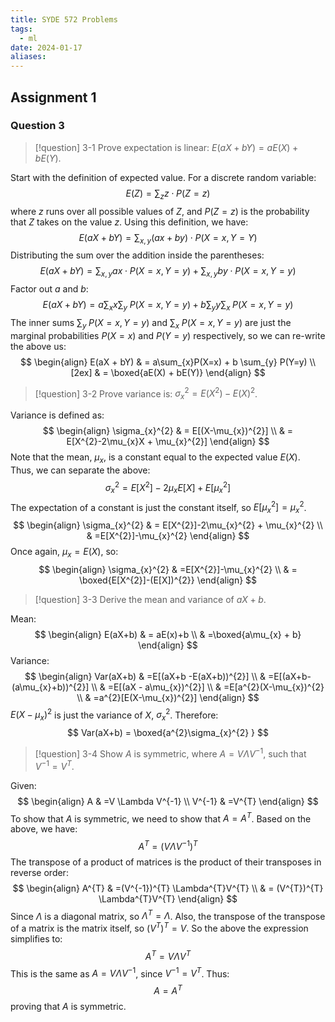 ```yaml
---
title: SYDE 572 Problems
tags:
  - ml
date: 2024-01-17
aliases:
---
```

## Assignment 1

### Question 3
>[!question] 3-1
>Prove expectation is linear: $E(aX + bY) = aE(X)+bE(Y)$.

Start with the definition of expected value. For a discrete random variable:
$$
E(Z) = \sum_{z}z \cdot P(Z=z)
$$
where $z$ runs over all possible values of $Z$, and $P(Z=z)$ is the probability that $Z$ takes on the value $z$. Using this definition, we have:
$$
E(aX+bY) = \sum_{x,y} (ax+by) \cdot  P(X=x, Y=Y)
$$
Distributing the sum over the addition inside the parentheses:
$$
E(aX+bY) = \sum_{x,y} ax \cdot P(X=x, Y=y) + \sum_{x,y} by \cdot P(X=x, Y=y)
$$
Factor out $a$ and $b$:
$$
E(aX+bY) = a \sum_{x}x \sum_{y} \; P(X=x, Y=y) + b \sum_{y}y \sum_{x} \; P(X=x, Y=y)
$$
The inner sums $\sum_{y} \; P(X=x, Y=y)$ and $\sum_{x} \; P(X=x, Y=y)$ are just the marginal probabilities $P(X=x)$ and $P(Y=y)$ respectively, so we can re-write the above us:
$$
\begin{align}
E(aX + bY)  & = a\sum_{x}P(X=x) +  b \sum_{y} P(Y=y) \\[2ex]
	 & = \boxed{aE(X) + bE(Y)}
\end{align}
$$
>[!question] 3-2
>Prove variance is: $\sigma_{x}^{2} = E(X^{2})-E(X)^{2}$.

Variance is defined as:
$$
\begin{align}
\sigma_{x}^{2}  & = E[(X-\mu_{x})^{2}] \\
	 & = E[X^{2}-2\mu_{x}X + \mu_{x}^{2}]
\end{align}
$$
Note that the mean, $\mu_{x}$, is a constant equal to the expected value $E(X)$. Thus, we can separate the above:
$$
\sigma_{x}^{2} = E[X^{2}]-2\mu_{x}E[X] + E[\mu_{x}^{2}]
$$
The expectation of a constant is just the constant itself, so $E[\mu_{x}^{2}] =\mu_{x}^{2}$.
$$
\begin{align}
\sigma_{x}^{2}  & = E[X^{2}]-2\mu_{x}^{2} + \mu_{x}^{2} \\
	 & =E[X^{2}]-\mu_{x}^{2}
\end{align}
$$
Once again, $\mu_{x} = E(X)$, so:
$$
\begin{align}
\sigma_{x}^{2}  & =E[X^{2}]-\mu_{x}^{2} \\
	 & = \boxed{E[X^{2}]-(E[X])^{2}}
\end{align}
$$

>[!question] 3-3
>Derive the mean and variance of $aX+b$.

Mean:
$$
\begin{align}
E(aX+b)  & = aE(x)+b \\
	 & =\boxed{a\mu_{x} + b}
\end{align}
$$
Variance:
$$
\begin{align}
Var(aX+b) & =E[(aX+b -E(aX+b))^{2}] \\
	 & =E[(aX+b-(a\mu_{x}+b))^{2}] \\
	 & =E[(aX - a\mu_{x})^{2}] \\
	 & =E[a^{2}(X-\mu_{x})^{2}  \\
	 & =a^{2}[E(X-\mu_{x})^{2}]
\end{align}
$$
$E(X-\mu_{x})^{2}$ is just the variance of $X$, $\sigma^{2}_{x}$. Therefore:
$$
Var(aX+b) = \boxed{a^{2}\sigma_{x}^{2}
}
$$

>[!question] 3-4
>Show $A$ is symmetric, where $A=V\Lambda V^{-1}$, such that $V^{-1}=V^{T}$.

Given:
$$
\begin{align}
A & =V \Lambda V^{-1} \\
V^{-1} & =V^{T}
\end{align}
$$
To show that $A$ is symmetric, we need to show that $A=A^{T}$. Based on the above, we have:
$$
A^{T}= (V \Lambda V^{-1})^{T}
$$
The transpose of a product of matrices is the product of their transposes in reverse order:
$$
\begin{align}
A^{T} & =(V^{-1})^{T} \Lambda^{T}V^{T} \\
	 & = (V^{T})^{T} \Lambda^{T}V^{T}
\end{align}
$$
Since $\Lambda$ is a diagonal matrix, so $\Lambda^{T}=\Lambda$. Also, the transpose of the transpose of a matrix is the matrix itself, so $(V^{T})^{T}=V$. So the above the expression simplifies to:
$$
A^{T} = V \Lambda V^{T}
$$
This is the same as $A = V\Lambda V^{-1}$, since $V^{-1} = V^{T}$. Thus:
$$
A = A^{T}
$$
proving that $A$ is symmetric.